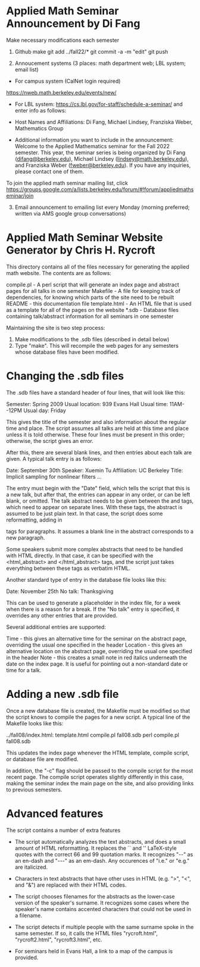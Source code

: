Applied Math Seminar Announcement by Di Fang
=======================================================================

Make necessary modifications each semester

1. Github 
make
git add ../fall22/*
git commit -a -m "edit"
git push

2. Annoucement systems (3 places: math department web; LBL system; email
list)

* For campus system (CalNet login required) 

https://nweb.math.berkeley.edu/events/new/ 

* For LBL system:
https://cs.lbl.gov/for-staff/schedule-a-seminar/
and enter info as follows:

- Host Names and Affiliations:
Di Fang, Michael Lindsey, Franziska Weber,  Mathematics Group

- Additional information you want to include in the announcement:
Welcome to the Applied Mathematics seminar for the Fall 2022 semester. This year, the seminar series is being organized by Di Fang (difang@berkeley.edu), Michael Lindsey (lindsey@math.berkeley.edu), and Franziska Weber (fweber@berkeley.edu). If you have any inquiries, please contact one of them.

To join the applied math seminar mailing list, click
https://groups.google.com/a/lists.berkeley.edu/forum/#!forum/appliedmathseminar/join

3. Email announcement to emailing list every Monday (morning preferred; written via AMS google group conversations)



Applied Math Seminar Website Generator by Chris H. Rycroft
==========================================================
This directory contains all of the files necessary for generating the applied
math website. The contents are as follows:

compile.pl - A perl script that will generate an index page and abstract pages
             for all talks in one semester
Makefile - A file for keeping track of dependencies, for knowing which parts of
           the site need to be rebuilt
README - this documentation file
template.html - An HTML file that is used as a template for all of the pages on
                the website 
*.sdb - Database files containing talk/abstract information for all seminars
        in one semester

Maintaining the site is two step process:

1. Make modifications to the .sdb files (described in detail below)
2. Type "make". This will recompile the web pages for any semesters whose
   database files have been modified.


Changing the .sdb files
=======================
The .sdb files have a standard header of four lines, that will look like this:

Semester: Spring 2009
Usual location: 939 Evans Hall
Usual time: 11AM--12PM
Usual day: Friday

This gives the title of the semester and also information about the regular
time and place. The script assumes all talks are held at this time and place
unless it is told otherwise. These four lines must be present in this order;
otherwise, the script gives an error.

After this, there are several blank lines, and then entries about each talk
are given. A typical talk entry is as follows:

Date: September 30th
Speaker: Xuemin Tu
Affiliation: UC Berkeley
Title: Implicit sampling for nonlinear filters
<abstract>
...
</abtract>

The entry must begin with the "Date" field, which tells the script that this is
a new talk, but after that, the entries can appear in any order, or can be left
blank, or omitted. The talk abstract needs to be given between the <abstract>
and </abstract> tags, which need to appear on separate lines. With these tags,
the abstract is assumed to be just plain text. In that case, the script does
some reformatting, adding in <p></p> tags for paragraphs. It assumes a blank
line in the abstract corresponds to a new paragraph.

Some speakers submit more complex abstracts that need to be handled with HTML
directly. In that case, it can be specified with the <html_abstract> and
</html_abstract> tags, and the script just takes everything between these tags
as verbatim HTML.

Another standard type of entry in the database file looks like this:

Date: November 25th
No talk: Thanksgiving

This can be used to generate a placeholder in the index file, for a week when there
is a reason for a break. If the "No talk" entry is specified, it overrides any other
entries that are provided.

Several additional entries are supported:

Time - this gives an alternative time for the seminar on the abstract page,
       overriding the usual one specified in the header
Location - this gives an alternative location on the abstract page, overriding
           the usual one specified in the header
Note - this creates a small note in red italics underneath the date on the
       index page. It is useful for pointing out a non-standard date or time
       for a talk. 


Adding a new .sdb file
======================
Once a new database file is created, the Makefile must be modified so that the
script knows to compile the pages for a new script. A typical line of the
Makefile looks like this:

../fall08/index.html: template.html compile.pl fall08.sdb
	perl compile.pl fall08.sdb

This updates the index page whenever the HTML template, compile script, or
database file are modified.

In addition, the "-c" flag should be passed to the compile script for the most
recent page. The compile script operates slightly differently in this case,
making the seminar index the main page on the site, and also providing links to
previous semesters.


Advanced features
=================
The script contains a number of extra features

- The script automatically analyzes the text abstracts, and does a small amount
  of HTML reformatting. It replaces the `` and '' LaTeX-style quotes with the
  correct 66 and 99 quotation marks. It recognizes "--" as an en-dash and "---"
  as an em-dash. Any occurences of "i.e." or "e.g." are italicized.

- Characters in text abstracts that have other uses in HTML (e.g. ">", "<", and
  "&") are replaced with their HTML codes.

- The script chooses filenames for the abstracts as the lower-case version of
  the speaker's surname. It recognizes some cases where the speaker's name contains
  accented characters that could not be used in a filename.

- The script detects if multiple people with the same surname spoke in the same
  semester.  If so, it calls the HTML files "rycroft.html", "rycroft2.html",
  "rycroft3.html", etc.

- For seminars held in Evans Hall, a link to a map of the campus is provided.

